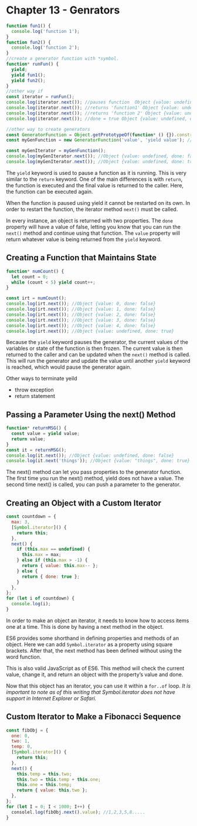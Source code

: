 # Chapter 13 - Genrators

```js
function fun1() {
  console.log('function 1');
}
function fun2() {
  console.log('function 2');
}
//create a generator function with *symbol.
function* runFun() {
  yield;
  yield fun1();
  yield fun2();
}
//other way if
const iterator = runFun();
console.log(iterator.next()); //pauses function  Object {value: undefined, done: false}
console.log(iterator.next()); //returns 'function1' Object {value: undefined, done: false}
console.log(iterator.next()); //returns 'function 2' Object {value: undefined, done: false}
console.log(iterator.next()); //done = true Object {value: undefined, done: true}

//other way to create generators
const GeneratorFunction = Object.getPrototypeOf(function* () {}).constructor;
const myGenFunction = new GeneratorFunction('value', 'yield value'); // The last parameter defines what the function does.

const myGenIterator = myGenFunction();
console.log(myGenIterator.next()); //Object {value: undefined, done: false}
console.log(myGenIterator.next()); //Object {value: undefined, done: true}
```

The `yield` keyword is used to pause a function as it is running. This is very similar to the `return` keyword. One of
the main differences is with `return`, the function is executed and the final value is returned to the caller. Here, the
function can be executed again.

When the function is paused using yield it cannot be restarted on its own. In order to restart the function, the
iterator method `next()` must be called.

In every instance, an object is returned with two properties. The `done` property will have a value of false, letting
you know that you can run the `next()` method and continue using that function. The `value` property will return
whatever value is being returned from the `yield` keyword.

## Creating a Function that Maintains State

```js
function* numCount() {
  let count = 0;
  while (count < 5) yield count++;
}

const irt = numCount();
console.log(irt.next()); //Object {value: 0, done: false}
console.log(irt.next()); //Object {value: 1, done: false}
console.log(irt.next()); //Object {value: 2, done: false}
console.log(irt.next()); //Object {value: 3, done: false}
console.log(irt.next()); //Object {value: 4, done: false}
console.log(irt.next()); //Object {value: undefined, done: true}
```

Because the `yield` keyword pauses the generator, the current values of the variables or state of the function is then
frozen. The current value is then returned to the caller and can be updated when the `next()` method is called. This
will run the generator and update the value until another `yield` keyword is reached, which would pause the generator
again.

Other ways to terminate yeild

- throw exception
- return statement

## Passing a Parameter Using the next() Method

```js
function* returnMSG() {
  const value = yield value;
  return value;
}
const it = returnMSG();
console.log(it.next()); //Object {value: undefined, done: false}
console.log(it.next('things')); //Object {value: "things", done: true}
```

The next() method can let you pass properties to the generator function. The first time you run the next() method, yield
does not have a value. The second time next() is called, you can push a parameter to the generator.

## Creating an Object with a Custom Iterator

```js
const countdown = {
  max: 3,
  [Symbol.iterator]() {
    return this;
  },
  next() {
    if (this.max == undefined) {
      this.max = max;
    } else if (this.max > -1) {
      return { value: this.max-- };
    } else {
      return { done: true };
    }
  },
};
for (let i of countdown) {
  console.log(i);
}
```

In order to make an object an iterator, it needs to know how to access items one at a time. This is done by having a
next method in the object.

ES6 provides some shorthand in defining properties and methods of an object. Here we can add `Symbol.iterator` as a
property using square brackets. After that, the next method has been defined without using the word function.

This is also valid JavaScript as of ES6. This method will check the current value, change it, and return an object with
the property’s value and done.

Now that this object has an iterator, you can use it within a `for..of` loop.
_It is important to note as of this writing that Symbol.iterator does not have support in Internet Explorer or Safari._

## Custom Iterator to Make a Fibonacci Sequence

```js
const fibObj = {
  one: 0,
  two: 1,
  temp: 0,
  [Symbol.iterator]() {
    return this;
  },
  next() {
    this.temp = this.two;
    this.two = this.temp + this.one;
    this.one = this.temp;
    return { value: this.two };
  },
};
for (let I = 0; I < 1000; I++) {
  consolel.log(fibObj.next().value); //1,2,3,5,8.....
}
```
